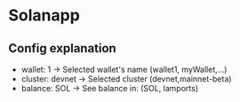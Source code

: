 # Solanapp
## Config explanation
- wallet: 1  ->  Selected wallet's name (wallet1, myWallet,...)
- cluster: devnet  ->  Selected cluster (devnet,mainnet-beta)
- balance: SOL  ->  See balance in: (SOL, lamports)